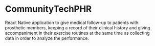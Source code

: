 # CommunityTechPHR
React Native application to give medical follow-up to patients with prosthetic members, keeping a record of their clinical history and giving accompaniment in their exercise routines at the same time as collecting data in order to analyze the performance.
